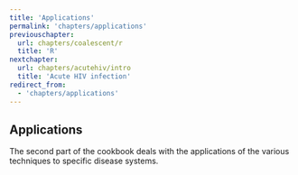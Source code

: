 ```yaml
---
title: 'Applications'
permalink: 'chapters/applications'
previouschapter:
  url: chapters/coalescent/r
  title: 'R'
nextchapter:
  url: chapters/acutehiv/intro
  title: 'Acute HIV infection'
redirect_from:
  - 'chapters/applications'
---
```

## Applications

The second part of the cookbook deals with the applications of the various techniques to specific disease systems.
